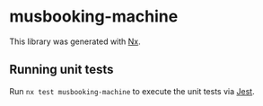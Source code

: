 # musbooking-machine

This library was generated with [Nx](https://nx.dev).

## Running unit tests

Run `nx test musbooking-machine` to execute the unit tests via [Jest](https://jestjs.io).
